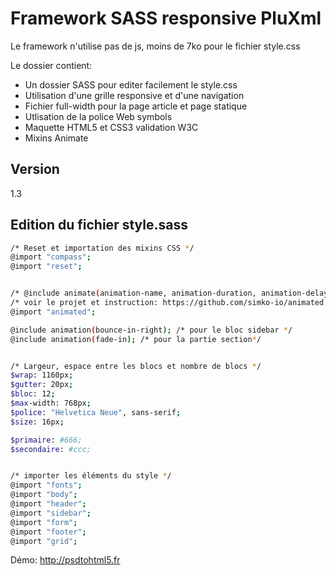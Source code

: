 Framework SASS responsive PluXml
=========

Le framework n'utilise pas de js, moins de 7ko pour le fichier style.css

Le dossier contient:

  - Un dossier SASS pour editer facilement le style.css
  - Utilisation d'une grille responsive et d'une navigation
  - Fichier full-width pour la page article et page statique
  - Utlisation de la police Web symbols 
  - Maquette HTML5 et CSS3 validation W3C
  - Mixins Animate

Version
----

1.3



Edition du fichier style.sass
--------------

```sh
/* Reset et importation des mixins CSS */
@import "compass";
@import "reset";


/* @include animate(animation-name, animation-duration, animation-delay); */
/* voir le projet et instruction: https://github.com/simko-io/animated.sass/blob/master/README.md */
@import "animated";

@include animation(bounce-in-right); /* pour le bloc sidebar */
@include animation(fade-in); /* pour la partie section*/


/* Largeur, espace entre les blocs et nombre de blocs */
$wrap: 1160px;
$gutter: 20px;
$bloc: 12;
$max-width: 768px;
$police: "Helvetica Neue", sans-serif;
$size: 16px;

$primaire: #666;
$secondaire: #ccc;


/* importer les éléments du style */
@import "fonts";
@import "body";
@import "header";
@import "sidebar";
@import "form";
@import "footer";
@import "grid";
```

Démo: http://psdtohtml5.fr


